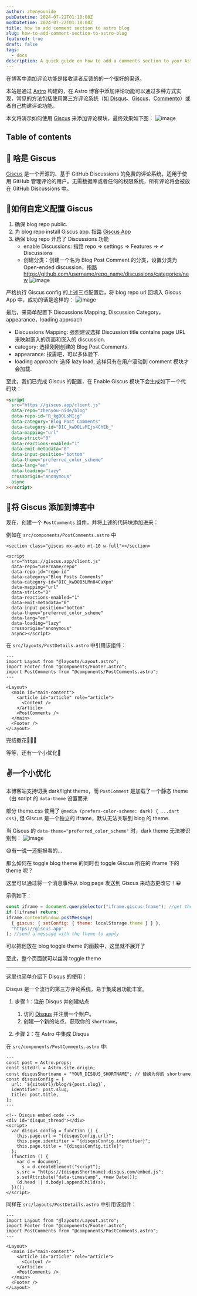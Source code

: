 ```yaml
---
author: zhenyounide
pubDatetime: 2024-07-22T01:10:00Z
modDatetime: 2024-07-22T01:10:00Z
title: how to add comment section to astro blog
slug: how-to-add-comment-section-to-astro-blog
featured: true
draft: false
tags:
  - docs
description: A quick guide on how to add a comments section to your Astro blog
---
```


在博客中添加评论功能是接收读者反馈的的一个很好的渠道。

本站是通过 [Astro](https://astro.build/) 构建的，在 Astro 博客中添加评论功能可以通过多种方式实现，常见的方法包括使用第三方评论系统（如 [Disqus](https://disqus.com/)、[Giscus](https://giscus.app)、[Commento](https://commento.io/)）或者自己构建评论功能。

本文将演示如何使用 [Giscus](https://giscus.app) 来添加评论模块，最终效果如下图：
![image](../../assets/images/comment.png)

## Table of contents

## 👀 啥是 Giscus

[Giscus](https://giscus.app) 是一个开源的、基于 GitHub Discussions 的免费的评论系统，适用于使用 GitHub 管理评论的用户。无需数据库或者任何的权限系统，所有评论将会被放在 GitHub Discussions 中。

## 🧐如何自定义配置 Giscus

1. 确保 blog repo public.
2. 为 blog repo install Giscus app.
   指路 [Giscus App](https://github.com/apps/giscus)
3. 确保 blog repo 开启了 Discussions 功能
   - enable Discussions: 指路 repo => settings => Features => ✔ Discussions
   - 创建分类：创建一个名为 Blog Post Comment 的分类，设置分类为 Open-ended discussion，指路 https://github.com/username/repo_name/discussions/categories/new
     ![image](../../assets/images/comment-cate.png)

严格执行 Giscus config 的上述三点配置后，将 blog repo url 回填入 Giscus App 中，成功的话是这样的：
![image](../../assets/images/comment-config.png)

最后，来简单配置下 Discussions Mapping, Discussion Category，appearance，loading approach

- Discussions Mapping: 强烈建议选择 Discussion title contains page URL 来映射嵌入的页面和嵌入的 discussion.
- category: 选择刚刚创建的 Blog Post Comments.
- appearance: 按需吧，可以多体验下.
- loading approach: 选择 lazy load, 这样只有在用户滚动到 comment 模块才会加载.

至此，我们已完成 Giscus 的配置，在 Enable Giscus 模块下会生成如下一个代码块：

```html
<script
  src="https://giscus.app/client.js"
  data-repo="zhenyou-nide/blog"
  data-repo-id="R_kgDOLsMIjg"
  data-category="Blog Post Comments"
  data-category-id="DIC_kwDOLsMIjs4ChEb_"
  data-mapping="url"
  data-strict="0"
  data-reactions-enabled="1"
  data-emit-metadata="0"
  data-input-position="bottom"
  data-theme="preferred_color_scheme"
  data-lang="en"
  data-loading="lazy"
  crossorigin="anonymous"
  async
></script>
```

## 🛫将 Giscus 添加到博客中

现在，创建一个 `PostComments` 组件，并将上述的代码块添加进来：

例如在 `src/components/PostComments.astro` 中

```astro
<section class="giscus mx-auto mt-10 w-full"></section>

<script
  src="https://giscus.app/client.js"
  data-repo="username/repo"
  data-repo-id="repo-id"
  data-category="Blog Posts Comments"
  data-category-id="DIC_kwDOB3LMn84CaXpn"
  data-mapping="url"
  data-strict="0"
  data-reactions-enabled="1"
  data-emit-metadata="0"
  data-input-position="bottom"
  data-theme="preferred_color_scheme"
  data-lang="en"
  data-loading="lazy"
  crossorigin="anonymous"
  async></script>
```

在 `src/layouts/PostDetails.astro` 中引用该组件：

```astro
---
import Layout from "@layouts/Layout.astro";
import Footer from "@components/Footer.astro";
import PostComments from "@components/PostComments.astro";
---

<Layout>
  <main id="main-content">
    <article id="article" role="article">
      <Content />
    </article>
    <PostComments />
  </main>
  <Footer />
</Layout>
```

完结撒花🎇🎇🎇

等等，还有一个小优化🧐

## ✌一个小优化

本博客站支持切换 dark/light theme，而 `PostComment` 是加载了一个静态 theme（由 script 的 `data-theme` 设置而来

部分 theme.css 使用了 `@media (prefers-color-scheme: dark) { ...dart css}`, 但 Giscus 是一个独立的 iframe，默认无法关联到 blog 的 theme.

当 Giscus 的 `data-theme="preferred_color_scheme"` 时，dark theme 无法被识别到：
![image](../../assets/images/comment-theme-bug.png)

😅有一说一还挺报看的...

那么如何在 toggle blog theme 的同时也 toggle Giscus 所在的 iframe 下的 theme 呢？

这里可以通过将一个消息事件从 blog page 发送到 Giscus 来动态更改它！😀

示例如下：

```js
const iframe = document.querySelector("iframe.giscus-frame"); //get the iframe of giscus
if (!iframe) return;
iframe.contentWindow.postMessage(
  { giscus: { setConfig: { theme: localStorage.theme } } },
  "https://giscus.app"
); //send a message with the theme to apply
```

可以把他放在 blog toggle theme 的函数中，这里就不展开了

至此，整个页面就可以丝滑 toggle theme

---

这里也简单介绍下 Disqus 的使用：

Disqus 是一个流行的第三方评论系统，易于集成且功能丰富。

1. 步骤 1：注册 Disqus 并创建站点

   1. 访问 [Disqus](https://disqus.com/) 并注册一个账户。
   2. 创建一个新的站点，获取你的 `shortname`。

2. 步骤 2：在 Astro 中集成 Disqus

在 `src/components/PostComments.astro` 中:

```astro
---
const post = Astro.props;
const siteUrl = Astro.site.origin;
const disqusShortname = "YOUR_DISQUS_SHORTNAME"; // 替换为你的 shortname
const disqusConfig = {
  url: `${siteUrl}/blog/${post.slug}`,
  identifier: post.slug,
  title: post.title,
};
---

<!-- Disqus embed code -->
<div id="disqus_thread"></div>
<script>
  var disqus_config = function () {
    this.page.url = "{disqusConfig.url}";
    this.page.identifier = "{disqusConfig.identifier}";
    this.page.title = "{disqusConfig.title}";
  };
  (function () {
    var d = document,
      s = d.createElement("script");
    s.src = "https://{disqusShortname}.disqus.com/embed.js";
    s.setAttribute("data-timestamp", +new Date());
    (d.head || d.body).appendChild(s);
  })();
</script>
```

同样在 `src/layouts/PostDetails.astro` 中引用该组件：

```astro
---
import Layout from "@layouts/Layout.astro";
import Footer from "@components/Footer.astro";
import PostComments from "@components/PostComments.astro";
---

<Layout>
  <main id="main-content">
    <article id="article" role="article">
      <Content />
    </article>
    <PostComments />
  </main>
  <Footer />
</Layout>
```
